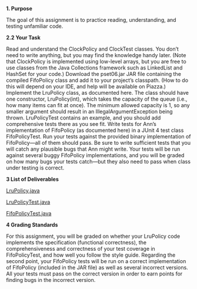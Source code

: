 <b>1. Purpose</b>

The goal of this assignment is to practice reading, understanding, and testing unfamiliar code.

<b>2.2 Your Task</b>

Read and understand the ClockPolicy and ClockTest classes. You don’t need to write anything, but you may find the knowledge handy later. (Note that ClockPolicy is implemented using low-level arrays, but you are free to use classes from the Java Collections framework such as LinkedList and HashSet for your code.)
Download the pset06.jar JAR file containing the compiled FifoPolicy class and add it to your project’s classpath. (How to do this will depend on your IDE, and help will be available on Piazza.)
Implement the LruPolicy class, as documented here. The class should have one constructor, LruPolicy(int), which takes the capacity of the queue (i.e., how many items can fit at once). The minimum allowed capacity is 1, so any smaller argument should result in an IllegalArgumentException being thrown. LruPolicyTest contains an example, and you should add comprehensive tests there as you see fit.
Write tests for Ann’s implementation of FifoPolicy (as documented here) in a JUnit 4 test class FifoPolicyTest. Run your tests against the provided binary implementation of FifoPolicy—all of them should pass. Be sure to write sufficient tests that you will catch any plausible bugs that Ann might write. Your tests will be run against several buggy FifoPolicy implementations, and you will be graded on how many bugs your tests catch—but they also need to pass when class under testing is correct.

<b>3 List of Deliverables</b>

[LruPolicy.java]

[LruPolicyTest.java]

[FifoPolicyTest.java]

<b>4 Grading Standards</b>

For this assignment, you will be graded on whether your LruPolicy code implements the specification (functional correctness),
the comprehensiveness and correctness of your test coverage in FifoPolicyTest, and how well you follow the style guide.
Regarding the second point, your FifoPolicy tests will be run on a correct implementation of FifoPolicy (included in the JAR file) as well as several incorrect versions. All your tests must pass on the correct version in order to earn points for finding bugs in the incorrect version.


[LruPolicy.java]:https://github.com/seanscal/OOD/blob/master/HW%206%20Fifo%20Policy/src/LruPolicy.java
[LruPolicyTest.java]:https://github.com/seanscal/OOD/blob/master/HW%206%20Fifo%20Policy/src/LruPolicyTest.java
[FifoPolicyTest.java]:https://github.com/seanscal/OOD/blob/master/HW%206%20Fifo%20Policy/src/LruPolicy.java
